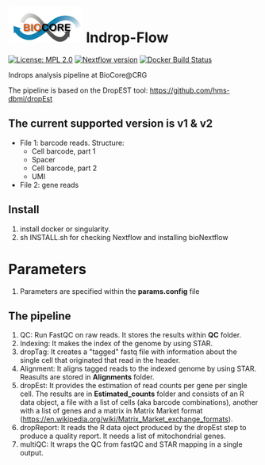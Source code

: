 # ![indrop](https://github.com/CRG-CNAG/BioCoreMiscOpen/blob/master/logo/biocore-logo_small.png) Indrop-Flow

[![License: MPL 2.0](https://img.shields.io/badge/License-MPL%202.0-brightgreen.svg)](https://opensource.org/licenses/MPL-2.0)
[![Nextflow version](https://img.shields.io/badge/nextflow-%E2%89%A50.31.0-brightgreen.svg)](https://www.nextflow.io/)
[![Docker Build Status](https://img.shields.io/docker/automated/biocorecrg/indrops.svg)](https://cloud.docker.com/u/biocorecrg/repository/docker/biocorecrg/indrops/builds)


Indrops analysis pipeline at BioCore@CRG

The pipeline is based on the DropEST tool:
https://github.com/hms-dbmi/dropEst

## The current supported version is v1 & v2

* File 1: barcode reads. Structure:
  * Cell barcode, part 1
  * Spacer
  * Cell barcode, part 2
  * UMI
* File 2: gene reads

## Install
1. install docker or singularity.
1. sh INSTALL.sh for checking Nextflow and installing bioNextflow

# Parameters
1. Parameters are specified within the **params.config** file

## The pipeline
1. QC: Run FastQC on raw reads. It stores the results within **QC** folder.
1. Indexing: It makes the index of the genome by using STAR.
1. dropTag: It creates a "tagged" fastq file with information about the single cell that originated that read in the header. 
1. Alignment: It aligns tagged reads to the indexed genome by using STAR. Reasults are stored in **Alignments** folder.
1. dropEst: It provides the estimation of read counts per gene per single cell. The results are in **Estimated_counts** folder and consists of an R data object, a file with a list of cells (aka barcode combinations), another with a list of genes and a matrix in Matrix Market format (https://en.wikipedia.org/wiki/Matrix_Market_exchange_formats).
1. dropReport: It reads the R data oject produced by the dropEst step to produce a quality report. It needs a list of mitochondrial genes. 
1. multiQC: It wraps the QC from fastQC and STAR mapping in a single output. 

